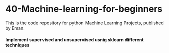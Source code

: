 # 40-Machine-learning-for-beginners
This is the code repository for python Machine Learning Projects, published by Eman.
#### Implement supervised and unsupervised usnig sklearn different techniques 

